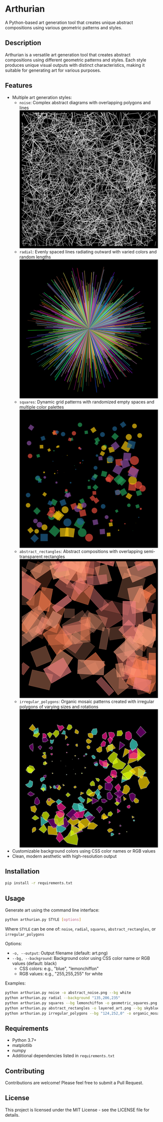 # Arthurian

A Python-based art generation tool that creates unique abstract compositions using various geometric patterns and styles.

## Description

Arthurian is a versatile art generation tool that creates abstract compositions using different geometric patterns and styles. Each style produces unique visual outputs with distinct characteristics, making it suitable for generating art for various purposes.

## Features

- Multiple art generation styles:
  - `noise`: Complex abstract diagrams with overlapping polygons and lines
    ![Noise Style](noise.png)
  - `radial`: Evenly spaced lines radiating outward with varied colors and random lengths
    ![Radial Style](radial.png)
  - `squares`: Dynamic grid patterns with randomized empty spaces and multiple color palettes
    ![Squares Style](squares.png)
  - `abstract_rectangles`: Abstract compositions with overlapping semi-transparent rectangles
    ![Abstract Rectangles Style](rectangles.png)
  - `irregular_polygons`: Organic mosaic patterns created with irregular polygons of varying sizes and rotations
    ![Irregular Polygons Style](polygons.png)
- Customizable background colors using CSS color names or RGB values
- Clean, modern aesthetic with high-resolution output

## Installation

```bash
pip install -r requirements.txt
```

## Usage

Generate art using the command line interface:

```bash
python arthurian.py STYLE [options]
```

Where `STYLE` can be one of: `noise`, `radial`, `squares`, `abstract_rectangles`, or `irregular_polygons`

Options:
- `-o, --output`: Output filename (default: art.png)
- `--bg, --background`: Background color using CSS color name or RGB values (default: black)
  - CSS colors: e.g., "blue", "lemonchiffon"
  - RGB values: e.g., "255,255,255" for white

Examples:
```bash
python arthurian.py noise -o abstract_noise.png --bg white
python arthurian.py radial --background "135,206,235"
python arthurian.py squares --bg lemonchiffon -o geometric_squares.png
python arthurian.py abstract_rectangles -o layered_art.png --bg skyblue
python arthurian.py irregular_polygons --bg "124,252,0" -o organic_mosaic.png
```

## Requirements

- Python 3.7+
- matplotlib
- numpy
- Additional dependencies listed in `requirements.txt`

## Contributing

Contributions are welcome! Please feel free to submit a Pull Request.

## License

This project is licensed under the MIT License - see the LICENSE file for details.

